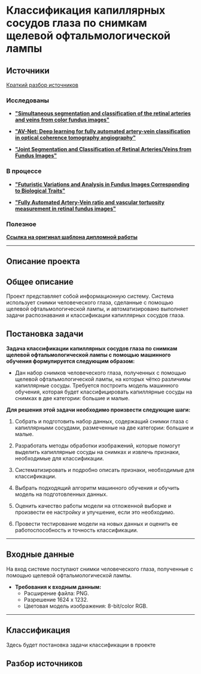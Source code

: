# **Классификация капиллярных сосудов глаза по снимкам щелевой офтальмологической лампы**

## **Источники**

[Краткий разбор источников](#разбор-источников)

### Исследованы
* [**"Simultaneous segmentation and classification of the retinal arteries and veins from color fundus images"**](https://arxiv.org/pdf/2209.09582.pdf)

* [**"AV-Net: Deep learning for fully automated artery-vein classification in optical coherence tomography angiography"**](https://arxiv.org/ftp/arxiv/papers/2006/2006.03742.pdf)

* [**"Joint Segmentation and Classification of Retinal Arteries/Veins from Fundus Images"**](https://arxiv.org/pdf/1903.01330.pdf)

### В процессе
* [**"Futuristic Variations and Analysis in Fundus Images Corresponding to Biological Traits"**](https://arxiv.org/pdf/2302.03839.pdf)

* [**"Fully Automated Artery-Vein ratio and vascular tortuosity measurement in retinal fundus images"**](https://arxiv.org/pdf/2301.01791.pdf)

### Полезное

[**Ссылка на оригинал шаблона дипломной работы**](https://github.com/SoprachevAK/SPBSTU-Latex-template-diploma)

* * *

## **Описание проекта**
## Общее описание
Проект представляет собой информационную систему. Система использует снимки человеческого глаза, сделанные с помощью щелевой офтальмологической лампы, и автоматизировано выполняет задачи распознавания и классификации капиллярных сосудов глаза.

## Постановка задачи
**Задача классификации капиллярных сосудов глаза по снимкам щелевой офтальмологической лампы с помощью машинного обучения формулируется следующим образом:**

* Дан набор снимков человеческого глаза, полученных с помощью щелевой офтальмологической лампы, на которых чётко различимы капиллярные сосуды. Требуется построить модель машинного обучения, которая будет классифицировать капиллярные сосуды на снимках в две категории: большие и малые.

**Для решения этой задачи необходимо произвести следующие шаги:**

1. Собрать и подготовить набор данных, содержащий снимки глаза с капиллярными сосудами, размеченные на две категории: большие и малые.


2. Разработать методы обработки изображений, которые помогут выделить капиллярные сосуды на снимках и извлечь признаки, необходимые для классификации.

2. Систематизировать и подробно описать признаки, необходимые для классификации.

3. Выбрать подходящий алгоритм машинного обучения и обучить модель на подготовленных данных.

4. Оценить качество работы модели на отложенной выборке и произвести ее настройку и улучшение, если это необходимо.

5. Провести тестирование модели на новых данных и оценить ее работоспособность и точность классификации.

* * *

## Входные данные

На вход системе поступают снимки человеческого глаза, полученные с помощью щелевой офтальмологической лампы. 
* **Требования к входным данным:**
  * Расширение файла: PNG.
  * Разрешение 1624 x 1232.
  * Цветовая модель изображения: 8-bit/color RGB.  

* * *
  
## Классификация

Здесь будет постановка задачи классификации в проекте


## **Разбор источников**

 

